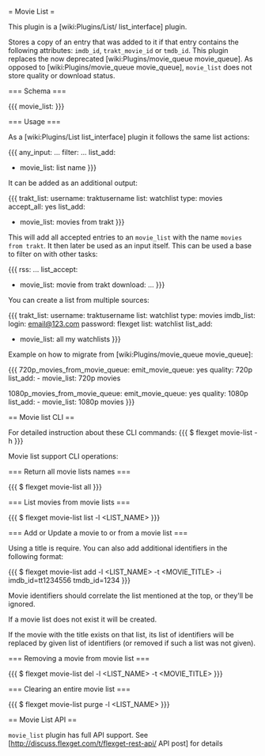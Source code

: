 = Movie List =

This plugin is a [wiki:Plugins/List/ list_interface] plugin.

Stores a copy of an entry that was added to it if that entry contains the following attributes: `imdb_id`, `trakt_movie_id` or `tmdb_id`. This plugin replaces the now deprecated [wiki:Plugins/movie_queue movie_queue]. As opposed to [wiki:Plugins/movie_queue movie_queue], `movie_list` does not store quality or download status.

=== Schema ===

{{{
movie_list: <NAME>
}}}

=== Usage ===

As a [wiki:Plugins/List list_interface] plugin it follows the same list actions:

{{{
any_input: ...
filter: ...
list_add: 
  - movie_list: list name
}}}

It can be added as an additional output:

{{{
trakt_list:
  username: traktusername
  list: watchlist
  type: movies 
accept_all: yes
list_add:
  - movie_list: movies from trakt
}}}

This will add all accepted entries to an `movie_list` with the name `movies from trakt`. It then later be used as an input itself. This can be used a base to filter on with other tasks:

{{{
rss: ...
list_accept:
  - movie_list: movie from trakt
download: ...
}}}

You can create a list from multiple sources:

{{{
trakt_list:
  username: traktusername
  list: watchlist
  type: movies 
imdb_list:
  login: email@123.com
  password: flexget
  list: watchlist
list_add:
  - movie_list: all my watchlists
}}}

Example on how to migrate from [wiki:Plugins/movie_queue movie_queue]:

{{{
720p_movies_from_movie_queue:
  emit_movie_queue: yes
  quality: 720p
  list_add:
    - movie_list: 720p movies

1080p_movies_from_movie_queue:
  emit_movie_queue: yes
  quality: 1080p
  list_add:
    - movie_list: 1080p movies
}}}

== Movie list CLI ==

For detailed instruction about these CLI commands:
{{{
$ flexget movie-list -h
}}}


Movie list support CLI operations:

=== Return all movie lists names ===

{{{
$ flexget movie-list all
}}}

=== List movies from movie lists ===

{{{
$ flexget movie-list list -l <LIST_NAME>
}}}

=== Add or Update a movie to or from a movie list ===

Using a title is require. You can also add additional identifiers in the following format:

{{{
$ flexget movie-list add -l <LIST_NAME> -t <MOVIE_TITLE> -i imdb_id=tt1234556 tmdb_id=1234
}}}

Movie identifiers should correlate the list mentioned at the top, or they'll be ignored.

If a movie list does not exist it will be created.

If the movie with the title exists on that list, its list of identifiers will be replaced by given list of identifiers (or removed if such a list was not given).

=== Removing a movie from movie list ===

{{{
$ flexget movie-list del -l <LIST_NAME> -t <MOVIE_TITLE>
}}}

=== Clearing an entire movie list ===

{{{
$ flexget movie-list purge -l <LIST_NAME>
}}}


== Movie List API ==

`movie_list` plugin has full API support. See [http://discuss.flexget.com/t/flexget-rest-api/ API post] for details
